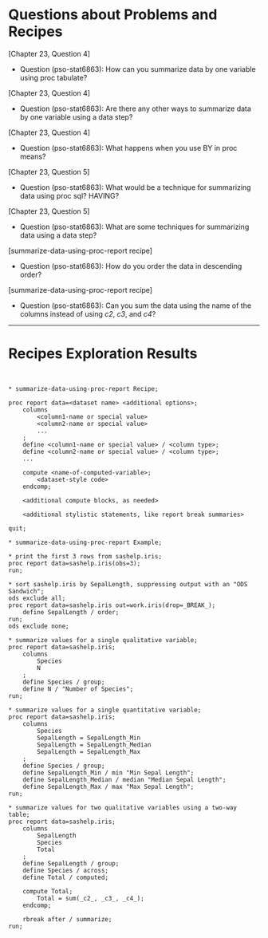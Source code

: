 
# Questions about Problems and Recipes



[Chapter 23, Question 4] 
* Question (pso-stat6863): How can you summarize data by one variable using proc tabulate?

[Chapter 23, Question 4] 
* Question (pso-stat6863): Are there any other ways to summarize data by one variable using a data step?

[Chapter 23, Question 4] 
* Question (pso-stat6863): What happens when you use BY in proc means?

[Chapter 23, Question 5] 
* Question (pso-stat6863): What would be a technique for summarizing data using proc sql? HAVING?

[Chapter 23, Question 5] 
* Question (pso-stat6863): What are some techniques for summarizing data using a data step?

[summarize-data-using-proc-report recipe] 
* Question (pso-stat6863): How do you order the data in descending order?

[summarize-data-using-proc-report recipe] 
* Question (pso-stat6863): Can you sum the data using the name of the columns instead of using _c2_, _c3_, and _c4_?



***



# Recipes Exploration Results



```


* summarize-data-using-proc-report Recipe;

proc report data=<dataset name> <additional options>;
    columns
        <column1-name or special value>
        <column2-name or special value>
        ...
    ;
    define <column1-name or special value> / <column type>;
    define <column2-name or special value> / <column type>;
    ...

    compute <name-of-computed-variable>;
        <dataset-style code>
    endcomp;

    <additional compute blocks, as needed>

    <additional stylistic statements, like report break summaries>

quit;

* summarize-data-using-proc-report Example;

* print the first 3 rows from sashelp.iris;
proc report data=sashelp.iris(obs=3);
run;

* sort sashelp.iris by SepalLength, suppressing output with an "ODS Sandwich";
ods exclude all;
proc report data=sashelp.iris out=work.iris(drop=_BREAK_);
	define SepalLength / order;
run;
ods exclude none;

* summarize values for a single qualitative variable;
proc report data=sashelp.iris;
	columns
		Species
		N
	;
	define Species / group;
	define N / "Number of Species";
run;

* summarize values for a single quantitative variable;
proc report data=sashelp.iris;
	columns
		Species
		SepalLength = SepalLength_Min
		SepalLength = SepalLength_Median
		SepalLength = SepalLength_Max
	;
	define Species / group;
	define SepalLength_Min / min "Min Sepal Length";
	define SepalLength_Median / median "Median Sepal Length";
	define SepalLength_Max / max "Max Sepal Length";
run;

* summarize values for two qualitative variables using a two-way table;
proc report data=sashelp.iris;
	columns
		SepalLength
		Species
		Total
	;
	define SepalLength / group;
	define Species / across;
	define Total / computed;

	compute Total;
		Total = sum(_c2_, _c3_, _c4_);
	endcomp;

	rbreak after / summarize;
run;



```
